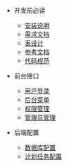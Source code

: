 * 开发前必读
	* [安装说明](README.md)
  * [需求文档](doc/start.md)
  * [表设计](doc/sql.md)
  * [参考文档](doc/seedoc.md)
  * [代码规范](doc/codesee.md)
* 前台接口
	* [用户登录](doc/login.md)
  * [后台菜单](doc/menu.md)
  * [权限管理](doc/auth.md)
  * [管理员管理](doc/Admin.md)

* 后端配置
  * [数据库配置](doc/db.md)
  * [计划任务配置](doc/cron.md)
  

